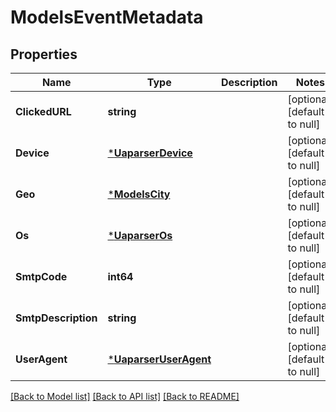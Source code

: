 # ModelsEventMetadata

## Properties
Name | Type | Description | Notes
------------ | ------------- | ------------- | -------------
**ClickedURL** | **string** |  | [optional] [default to null]
**Device** | [***UaparserDevice**](uaparser.Device.md) |  | [optional] [default to null]
**Geo** | [***ModelsCity**](models.City.md) |  | [optional] [default to null]
**Os** | [***UaparserOs**](uaparser.Os.md) |  | [optional] [default to null]
**SmtpCode** | **int64** |  | [optional] [default to null]
**SmtpDescription** | **string** |  | [optional] [default to null]
**UserAgent** | [***UaparserUserAgent**](uaparser.UserAgent.md) |  | [optional] [default to null]

[[Back to Model list]](../README.md#documentation-for-models) [[Back to API list]](../README.md#documentation-for-api-endpoints) [[Back to README]](../README.md)


